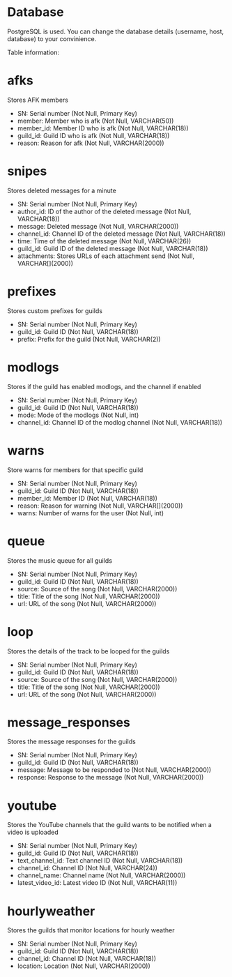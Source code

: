 # Database 
PostgreSQL is used. You can change the database details (username, host, database) to your convinience. 

Table information:

# afks 
Stores AFK members
+ SN: Serial number (Not Null, Primary Key)
+ member: Member who is afk (Not Null, VARCHAR(50))
+ member_id: Member ID who is afk (Not Null, VARCHAR(18))
+ guild_id: Guild ID who is afk (Not Null, VARCHAR(18))
+ reason: Reason for afk (Not Null, VARCHAR(2000))

# snipes
Stores deleted messages for a minute
+ SN: Serial number (Not Null, Primary Key)
+ author_id: ID of the author of the deleted message (Not Null, VARCHAR(18))
+ message: Deleted message (Not Null, VARCHAR(2000))
+ channel_id: Channel ID of the deleted message (Not Null, VARCHAR(18))
+ time: Time of the deleted message (Not Null, VARCHAR(26))
+ guild_id: Guild ID of the deleted message (Not Null, VARCHAR(18))
+ attachments: Stores URLs of each attachment send (Not Null, VARCHAR\[](2000))

# prefixes
Stores custom prefixes for guilds
+ SN: Serial number (Not Null, Primary Key)
+ guild_id: Guild ID (Not Null, VARCHAR(18))
+ prefix: Prefix for the guild (Not Null, VARCHAR(2))

# modlogs
Stores if the guild has enabled modlogs, and the channel if enabled
+ SN: Serial number (Not Null, Primary Key)
+ guild_id: Guild ID (Not Null, VARCHAR(18))
+ mode: Mode of the modlogs (Not Null, int)
+ channel_id: Channel ID of the modlog channel (Not Null, VARCHAR(18))

# warns
Store warns for members for that specific guild
+ SN: Serial number (Not Null, Primary Key)
+ guild_id: Guild ID (Not Null, VARCHAR(18))
+ member_id: Member ID (Not Null, VARCHAR(18))
+ reason: Reason for warning (Not Null, VARCHAR\[](2000))
+ warns: Number of warns for the user (Not Null, int)

# queue
Stores the music queue for all guilds
+ SN: Serial number (Not Null, Primary Key)
+ guild_id: Guild ID (Not Null, VARCHAR(18))
+ source: Source of the song (Not Null, VARCHAR(2000))
+ title: Title of the song (Not Null, VARCHAR(2000))
+ url: URL of the song (Not Null, VARCHAR(2000))

# loop
Stores the details of the track to be looped for the guilds
+ SN: Serial number (Not Null, Primary Key)
+ guild_id: Guild ID (Not Null, VARCHAR(18))
+ source: Source of the song (Not Null, VARCHAR(2000))
+ title: Title of the song (Not Null, VARCHAR(2000))
+ url: URL of the song (Not Null, VARCHAR(2000))

# message_responses
Stores the message responses for the guilds
+ SN: Serial number (Not Null, Primary Key)
+ guild_id: Guild ID (Not Null, VARCHAR(18))
+ message: Message to be responded to (Not Null, VARCHAR(2000))
+ response: Response to the message (Not Null, VARCHAR(2000))

# youtube
Stores the YouTube channels that the guild wants to be notified when a video is uploaded
+ SN: Serial number (Not Null, Primary Key)
+ guild_id: Guild ID (Not Null, VARCHAR(18))
+ text_channel_id: Text channel ID (Not Null, VARCHAR(18))
+ channel_id: Channel ID (Not Null, VARCHAR(24))
+ channel_name: Channel name (Not Null, VARCHAR(2000))
+ latest_video_id: Latest video ID (Not Null, VARCHAR(11))

# hourlyweather
Stores the guilds that monitor locations for hourly weather
+ SN: Serial number (Not Null, Primary Key)
+ guild_id: Guild ID (Not Null, VARCHAR(18))
+ channel_id: Channel ID (Not Null, VARCHAR(18))
+ location: Location (Not Null, VARCHAR(2000))
